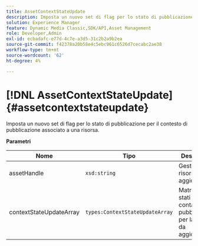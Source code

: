 ```yaml
---
title: AssetContextStateUpdate
description: Imposta un nuovo set di flag per lo stato di pubblicazione per il contesto di pubblicazione associato a una risorsa.
solution: Experience Manager
feature: Dynamic Media Classic,SDK/API,Asset Management
role: Developer,Admin
exl-id: ecbadafc-e77d-4c7e-a3d5-31c2b2a9b2ea
source-git-commit: f42378a20b58e4c5ebc961c6526d7cecabc2ae38
workflow-type: tm+mt
source-wordcount: '62'
ht-degree: 4%

---
```


# [!DNL AssetContextStateUpdate]{#assetcontextstateupdate}

Imposta un nuovo set di flag per lo stato di pubblicazione per il contesto di pubblicazione associato a una risorsa.

**Parametri**

| Nome | Tipo | Descrizione |
|---|---|---|
| assetHandle | `xsd:string` | Gestisci la risorsa da aggiornare. |
| contextStateUpdateArray | `types:ContextStateUpdateArray` | Matrice di stati dei contatti di pubblicazione per la risorsa da aggiornare. |
